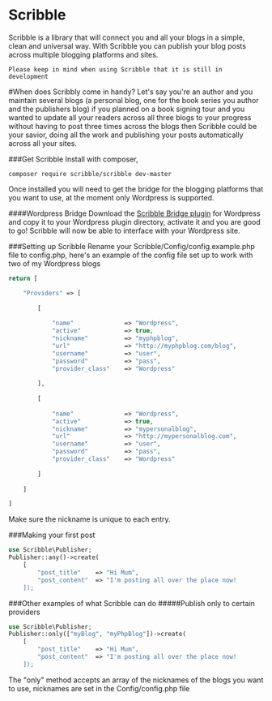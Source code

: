 # Scribble
Scribble is a library that will connect you and all your blogs in a simple, clean and universal way. With Scribble you can publish your blog posts across multiple blogging platforms and sites.

```
Please keep in mind when using Scribble that it is still in development
```

#When does Scribbly come in handy?
Let's say you're an author and you maintain several blogs (a personal blog, one for the book series you author and the publishers blog) if you planned on a book signing tour and you wanted to update all your readers across all three blogs to your progress without having to post three times across the blogs then Scribble could be your savior, doing all the work and publishing your posts automatically across all your sites.

###Get Scribble
Install with composer,
```
composer require scribble/scribble dev-master
```

Once installed you will need to get the bridge for the blogging platforms that you want to use, at the moment only Wordpress is supported.

####Wordpress Bridge
Download the <a href="https://github.com/GoScribble/WordpressBridge">Scribble Bridge plugin</a> for Wordpress and copy it to your Wordpress plugin directory, activate it and you are good to go! Scribble will now be able to interface with your Wordpress site.

###Setting up Scribble
Rename your Scribble/Config/config.example.php file to config.php, here's an example of the config file set up to work with two of my Wordpress blogs
```php
return [

    "Providers" => [
        
        [
        
            "name"              => "Wordpress",
            "active"            => true,
            "nickname"          => "myphpblog",
            "url"               => "http://myphpblog.com/blog",
            "username"          => "user",
            "password"          => "pass",
            "provider_class"    => "Wordpress"
        
        ],
        
        [
        
            "name"              => "Wordpress",
            "active"            => true,
            "nickname"          => "mypersonalblog",
            "url"               => "http://mypersonalblog.com",
            "username"          => "user",
            "password"          => "pass",
            "provider_class"    => "Wordpress"
        
        ]
    
    ]

]
```
Make sure the nickname is unique to each entry.

###Making your first post
```php
use Scribble\Publisher;
Publisher::any()->create(
    [
        "post_title"    => "Hi Mum",
        "post_content"  => "I'm posting all over the place now!
    ]);
```

###Other examples of what Scribble can do
#####Publish only to certain providers
```php
use Scribble\Publisher;
Publisher::only(["myBlog", "myPhpBlog"])->create(
    [
        "post_title"    => "Hi Mum",
        "post_content"  => "I'm posting all over the place now!
    ]);
```

The "only" method accepts an array of the nicknames of the blogs you want to  use, nicknames are set in the Config/config.php file
